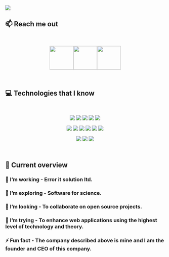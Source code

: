 <a href="https://www.linkedin.com/in/sumonmia360/">
<img src="https://raw.githubusercontent.com/mir-hussain/mir-hussain/main/images/cover.svg" />
</a>


## :mailbox: Reach me out

<br />

[<p align="center"><img height="75" src="https://i.ibb.co.com/yBbNJdMk/Linkedin.png">](https://www.linkedin.com/in/sumonmia360)[<img height="75" src="https://github.com/mir-hussain/mir-hussain/blob/main/images/icons/Facebook.png">](https://www.facebook.com/sumonmia360/)[<img height="75" src="https://github.com/mir-hussain/mir-hussain/blob/main/images/icons/Twitter.png"> </p>](https://x.com/SumonMia360)

<br />

## :computer: Technologies that I know

<br>
<p align="center">
<img src="https://github.com/mir-hussain/mir-hussain/blob/main/images/icons/HTML.png"/>
<img src="https://github.com/mir-hussain/mir-hussain/blob/main/images/icons/css.png"/>
<img src="https://github.com/mir-hussain/mir-hussain/blob/main/images/icons/JavaScript.png"/>
<img src="https://github.com/mir-hussain/mir-hussain/blob/main/images/icons/python.png"/>
<!-- <img src="https://github.com/mir-hussain/mir-hussain/blob/main/images/icons/c.png"/> -->
<img src="https://github.com/mir-hussain/mir-hussain/blob/main/images/icons/cpp.png"/>
</p>
<p align="center">
<img src="https://github.com/mir-hussain/mir-hussain/blob/main/images/icons/react.png"/>
<img src="https://github.com/mir-hussain/mir-hussain/blob/main/images/icons/redux.png"/>
<img src="https://github.com/mir-hussain/mir-hussain/blob/main/images/icons/sass.png"/>
<img src="https://github.com/mir-hussain/mir-hussain/blob/main/images/icons/tailwind.png"/>
<img src="https://github.com/mir-hussain/mir-hussain/blob/main/images/icons/Bootsrap.png"/>
<img src="https://github.com/mir-hussain/mir-hussain/blob/main/images/icons/firebase.png"/>
</p>
<p align="center">
<img src="https://github.com/mir-hussain/mir-hussain/blob/main/images/icons/node.png"/>
<img src="https://github.com/mir-hussain/mir-hussain/blob/main/images/icons/express.png"/>
<img src="https://github.com/mir-hussain/mir-hussain/blob/main/images/icons/mongo.png"/>
</p><br/>

## :eyes: Current overview

<!--<div align="left">
<a ><img align="right" src="" width="200" alt="Mir Hussain's Dev Card"/></a>
</div> -->

### 🔭 I’m working - Error it solution ltd. 
### 🌱 I’m exploring - Software for science. 
### 👯 I’m looking - To collaborate on open source projects. 
### 🤔 I’m trying - To enhance web applications using the highest level of technology and theory. 
### ⚡ Fun fact - The company described above is mine and I am the founder and CEO of this company.


<br />

<!--  ## :book: My recent blog posts -->
<!-- BLOG-POST-LIST:START -->

<!-- BLOG-POST-LIST:END -->
